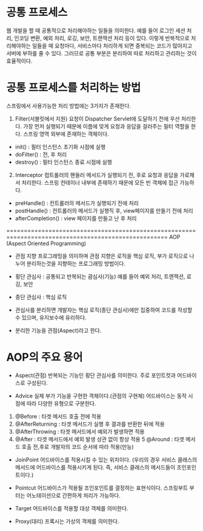 # 공통 프로세스
웹 개발을 할 때 공통적으로 처리해야하는 일들을 의미한다.
예를 들어 로그인 세션 처리, 인코딩 변환, 예외 처리, 로깅, 보안, 트랜잭션 처리 등이 있다.
이렇게 반복적으로 처리해야하는 일들을 매 요청마다, 서비스마다 처리하게 되면 중복되는 코드가 많아지고 서버에 부하를 줄 수 있다.
그러므로 공통 부분은 분리하여 따로 처리하고 관리하는 것이 효율적이다.

# 공통 프로세스를 처리하는 방법
스프링에서 사용가능한 처리 방법에는 3가지가 존재한다.


1. Filter(서블릿에서 지원)
요청이 Dispatcher Servlet에 도달하기 전에 우선 처리한다.
가장 먼저 실행되기 때문에 이름에 맞게 요청과 응답을 걸러주는 필터 역할을 한다.
스프링 영역 외부에 존재하는 객체이다.

- init() : 필터 인스턴스 초기화 시점에 실행
- doFilter() : 전, 후 처리
- destroy() : 필터 인스턴스 종료 시점에 실행


2. Interceptor
컴트롤러의 핸들러 메서드가 실행되기 전, 후로 요청과 응답을 가로채서 처리한다.
스프링 컨테이너 내부에 존재하기 때문에 모든 빈 객체에 접근 가능하다.

- preHandle() : 컨트롤러의 메서드가 실행되기 전에 처리
- postHandle() : 컨트롤러의 메서드가 실행직 후, view페이지를 만들기 전에 처리
- afterCompletion() : view 페이지를 만들고 난 후 처리



====================================================================================================
AOP (Aspect Oriented Programming)
- 관점 지향 프로그래밍을 의미하며 관점 지향은 로직을 핵심 로직, 부가 로직으로 나누어 분리하는것을 지향하는 프로그래밍 방법이다.
- 횡단 관심사 : 공통되고 반복되는 괌심사(기능)
예를 들어 예외 처리, 트랜잭션, 로깅, 보안
- 종단 관심사 : 핵심 로직

- 관심사를 분리하면 개발자는 핵심 로직(종단 관심사)에만 집중하여 코드를 작성할 수 있으며, 유지보수에 유리하다.
- 분리한 기능을 관점(Aspect)라고 한다.

# AOP의 주요 용어
- Aspect(관점)
반복되는 기능인 횡단 관심사를 의미한다.
주로 포인트컷과 어드바이스로 구성된다.

- Advice
실제 부가 기능을 구현한 객체이다.(관점의 구현체)
어드바이스는 동작 시점에 따라 다양한 유형으로 구분한다.
1. @Before : 타겟 메서드 호출 전에 적용
2. @AfterReturning : 타겟 메서드가 실행 후 결과를 반환한 뒤에 적용
3. @AfterThrowing : 타겟 메서드에서 예외가 발생하면 적용
4. @After : 타겟 메서드에서 예외 발생 상관 없이 항상 적용
5  @Around : 타겟 메서드 호출 전,후로 개발자의 코드 순서에 따라 적용(만능)

- JoinPoint
어드바이스를 적용시킬 수 있는 위치이다.
(우리의 경우 서비스 클래스의 메서드에 어드바이스를 적용시키게 된다.
즉, 서비스 클래스의 메서드들이 조인포인트이다.)

- Pointcut
어드바이스가 적용될 조인포인트를 결정하는 표현식이다.
스프링부트 부터는 어노테이션으로 간편하게 처리가 가능하다.

- Target
어드바이스를 적용할 대상 객체를 의미한다.

- Proxy(대리)
프록시는 가상의 객체를 의미한다.























